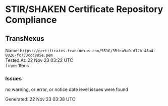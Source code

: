 # STIR/SHAKEN Certificate Repository Compliance

## TransNexus

Name: `https://certificates.transnexus.com/551G/35fca9a0-d72b-46a4-8026-fc733ccc885e.pem`\
Tested At: 22 Nov 23 03:22 UTC\
Time: 19ms

### Issues

no warning, or error, or notice date level issues were found

Generated: 22 Nov 23 03:38 UTC